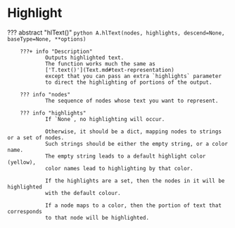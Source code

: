 # Highlight

??? abstract "hlText()"
    ```python
    A.hlText(nodes, highlights, descend=None, baseType=None, **options)
    ```

		???+ info "Description"
				Outputs highlighted text.
				The function works much the same as 
				['T.text()'](Text.md#text-representation)
				except that you can pass an extra `highlights` parameter
				to direct the highlighting of portions of the output.

		??? info "nodes"
				The sequence of nodes whose text you want to represent.

		??? info "highlights"
				If `None`, no highlighting will occur.

				Otherwise, it should be a dict, mapping nodes to strings or a set of nodes.
				Such strings should be either the empty string, or a color name.
				The empty string leads to a default highlight color (yellow),
				color names lead to highlighting by that color.

				If the highlights are a set, then the nodes in it will be highlighted
				with the default colour.

				If a node maps to a color, then the portion of text that corresponds
				to that node will be highlighted.
